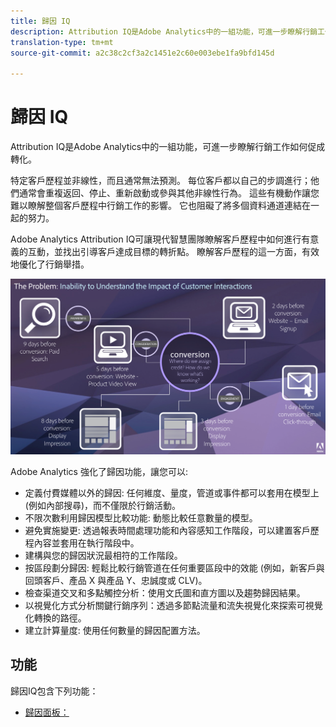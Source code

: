 ```yaml
---
title: 歸因 IQ
description: Attribution IQ是Adobe Analytics中的一組功能，可進一步瞭解行銷工作如何促成轉化。
translation-type: tm+mt
source-git-commit: a2c38c2cf3a2c1451e2c60e003ebe1fa9bfd145d

---
```



# 歸因 IQ

Attribution IQ是Adobe Analytics中的一組功能，可進一步瞭解行銷工作如何促成轉化。

特定客戶歷程並非線性，而且通常無法預測。 每位客戶都以自己的步調進行；他們通常會重複返回、停止、重新啟動或參與其他非線性行為。 這些有機動作讓您難以瞭解整個客戶歷程中行銷工作的影響。 它也阻礙了將多個資料通道連結在一起的努力。

Adobe Analytics Attribution IQ可讓現代智慧團隊瞭解客戶歷程中如何進行有意義的互動，並找出引導客戶達成目標的轉折點。 瞭解客戶歷程的這一方面，有效地優化了行銷舉措。

![歸因IQ問題](c-panels/attribution/assets/attribution_iq_problem.png)

Adobe Analytics 強化了歸因功能，讓您可以:

* 定義付費媒體以外的歸因: 任何維度、量度，管道或事件都可以套用在模型上 (例如內部搜尋)，而不僅限於行銷活動。
* 不限次數利用歸因模型比較功能: 動態比較任意數量的模型。
* 避免實施變更: 透過報表時間處理功能和內容感知工作階段，可以建置客戶歷程內容並套用在執行階段中。
* 建構與您的歸因狀況最相符的工作階段。
* 按區段劃分歸因: 輕鬆比較行銷管道在任何重要區段中的效能 (例如，新客戶與回頭客戶、產品 X 與產品 Y、忠誠度或 CLV)。
* 檢查渠道交叉和多點觸控分析：使用文氏圖和直方圖以及趨勢歸因結果。
* 以視覺化方式分析關鍵行銷序列：透過多節點流量和流失視覺化來探索可視覺化轉換的路徑。
* 建立計算量度: 使用任何數量的歸因配置方法。

## 功能

歸因IQ包含下列功能：

* [歸因面板：](c-panels/attribution/attribution.md)
